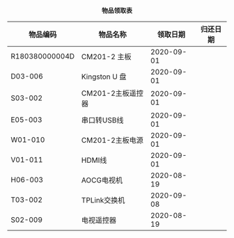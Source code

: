 <center><b>物品领取表</b></center>

| 物品编码       | 物品名称          | 领取日期   | 归还日期 |
| -------------- | ----------------- | ---------- | -------- |
| R180380000004D | CM201-2 主板      | 2020-09-01 |          |
| D03-006        | Kingston U 盘     | 2020-09-01 |          |
| S03-002        | CM201-2主板遥控器 | 2020-09-01 |          |
| E05-003        | 串口转USB线       | 2020-09-01 |          |
| W01-010        | CM201-2主板电源   | 2020-09-01 |          |
| V01-011        | HDMI线            | 2020-09-01 |          |
| H06-003        | AOCG电视机        | 2020-08-19 |          |
| T03-002        | TPLink交换机      | 2020-09-08 |          |
| S02-009        | 电视遥控器        | 2020-08-19 |          |

